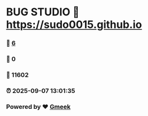 # BUG STUDIO :link: https://sudo0015.github.io 
### :page_facing_up: [6](https://sudo0015.github.io/tag.html) 
### :speech_balloon: 0 
### :hibiscus: 11602 
### :alarm_clock: 2025-09-07 13:01:35 
### Powered by :heart: [Gmeek](https://github.com/Meekdai/Gmeek)
